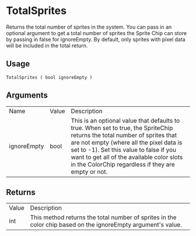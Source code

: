 # TotalSprites

Returns the total number of sprites in the system. You can pass in an optional argument to get a total number of sprites the Sprite Chip can store by passing in false for ignoreEmpty. By default, only sprites with pixel data will be included in the total return.

## Usage

`TotalSprites ( bool ignoreEmpty )`

## Arguments

<table>
  <tr>
    <td>Name</td>
    <td>Value</td>
    <td>Description</td>
  </tr>
  <tr>
    <td>ignoreEmpty</td>
    <td>bool</td>
    <td>This is an optional value that defaults to true. When set to true, the SpriteChip returns the total number of sprites that are not empty (where all the pixel data is set to -1). Set this value to false if you want to get all of the available color slots in the ColorChip regardless if they are empty or not.</td>
  </tr>
</table>


## Returns

<table>
  <tr>
    <td>Value</td>
    <td>Description</td>
  </tr>
  <tr>
    <td>int</td>
    <td>This method returns the total number of sprites in the color chip based on the ignoreEmpty argument's value.</td>
  </tr>
</table>


